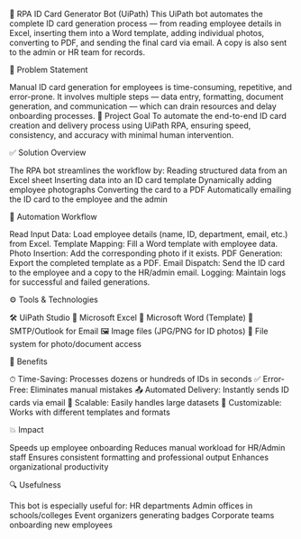 🤖 RPA ID Card Generator Bot (UiPath)
This UiPath bot automates the complete ID card generation process — from reading employee details in Excel, inserting them into a Word template, adding individual photos, converting to PDF, and sending the final card via email. A copy is also sent to the admin or HR team for records.

📌 Problem Statement

Manual ID card generation for employees is time-consuming, repetitive, and error-prone. It involves multiple steps — data entry, formatting, document generation, and communication — which can drain resources and delay onboarding processes.
🎯 Project Goal
To automate the end-to-end ID card creation and delivery process using UiPath RPA, ensuring speed, consistency, and accuracy with minimal human intervention.

✅ Solution Overview

The RPA bot streamlines the workflow by:
Reading structured data from an Excel sheet
Inserting data into an ID card template
Dynamically adding employee photographs
Converting the card to a PDF
Automatically emailing the ID card to the employee and the admin

🔁 Automation Workflow

Read Input Data: Load employee details (name, ID, department, email, etc.) from Excel.
Template Mapping: Fill a Word template with employee data.
Photo Insertion: Add the corresponding photo if it exists.
PDF Generation: Export the completed template as a PDF.
Email Dispatch: Send the ID card to the employee and a copy to the HR/admin email.
Logging: Maintain logs for successful and failed generations.

⚙️ Tools & Technologies

🛠 UiPath Studio
📄 Microsoft Excel
📃 Microsoft Word (Template)
📧 SMTP/Outlook for Email
🖼 Image files (JPG/PNG for ID photos)
📂 File system for photo/document access

🌟 Benefits

⏱ Time-Saving: Processes dozens or hundreds of IDs in seconds
✅ Error-Free: Eliminates manual mistakes
📤 Automated Delivery: Instantly sends ID cards via email
📁 Scalable: Easily handles large datasets
🧩 Customizable: Works with different templates and formats

💥 Impact

Speeds up employee onboarding
Reduces manual workload for HR/Admin staff
Ensures consistent formatting and professional output
Enhances organizational productivity

🔍 Usefulness

This bot is especially useful for:
HR departments
Admin offices in schools/colleges
Event organizers generating badges
Corporate teams onboarding new employees
